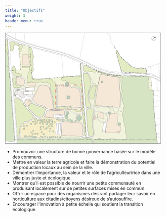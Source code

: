 ```yaml
---
title: "Objectifs"
weight: 3
header_menu: true
---
```


![objective](images/farm.png)

- Promouvoir une structure de bonne gouvernance basée sur le modèle des communs.
- Mettre en valeur la terre agricole et faire la démonstration du potentiel de production locaux au sein de la ville.
- Démontrer l’importance, la valeur et le rôle de l’agriculteur/rice dans une ville plus juste et écologique.
- Montrer qu’il est possible de nourrir une petite communauté en produisant localement sur de petites surfaces mises en commun.
- Offrir un espace pour des organismes désirant partager leur savoir en horticulture aux citadins/citoyens désireux de s’autosuffire.
- Encourager l'innovation à petite échelle qui soutient la transition écologique.

